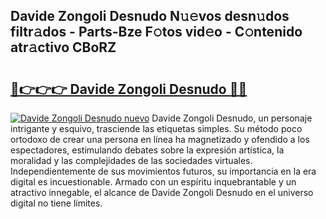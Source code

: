 ## Davide Zongoli Desnudo N𝚞𝚎vos desn𝚞dos filtr𝚊dos - Parts-Bze F𝚘tos vid𝚎o - C𝚘ntenido atr𝚊ctivo CBoRZ

# <h2><a href="http://mb4s261.tromn.icu/?c=Davide+Zongoli+Desnudo">🔗👉👉👉 Davide Zongoli Desnudo 🔗🔗</a></h2>

[![Davide Zongoli Desnudo nuevo](https://i.imgur.com/pEAQMta.gif)](http://mb4s261.tromn.icu/?c=Davide+Zongoli+Desnudo)
Davide Zongoli Desnudo, un personaje intrigante y esquivo, trasciende las etiquetas simples. Su método poco ortodoxo de crear una persona en línea ha magnetizado y ofendido a los espectadores, estimulando debates sobre la expresión artística, la moralidad y las complejidades de las sociedades virtuales. Independientemente de sus movimientos futuros, su importancia en la era digital es incuestionable. Armado con un espíritu inquebrantable y un atractivo innegable, el alcance de Davide Zongoli Desnudo en el universo digital no tiene límites.
